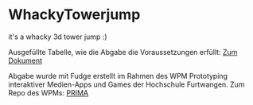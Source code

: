 # WhackyTowerjump
it's a whacky 3d tower jump :)

Ausgefüllte Tabelle, wie die Abgabe die Voraussetzungen erfüllt: [Zum Dokument](https://github.com/LksWllmnn/WhackyTowerjump/blob/main/VoraussetzungenDerAbgabe.pdf)

Abgabe wurde mit Fudge erstellt im Rahmen des WPM Prototyping interaktiver Medien-Apps und Games der Hochschule Furtwangen.
Zum Repo des WPMs: [PRIMA](https://github.com/JirkaDellOro/Prima)
